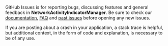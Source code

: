 GitHub Issues is for reporting bugs, discussing features and general feedback in **NetworkActivityIndicatorManager**. Be sure to check our [documentation](http://cocoadocs.org/docsets/NetworkActivityIndicatorManager), [FAQ](https://github.com/3lvis/NetworkActivityIndicatorManager/wiki/FAQ) and [past issues](https://github.com/3lvis/NetworkActivityIndicatorManager/issues?state=closed) before opening any new issues.

If you are posting about a crash in your application, a stack trace is helpful, but additional context, in the form of code and explanation, is necessary to be of any use.
